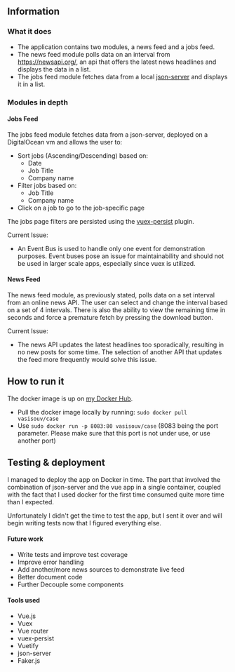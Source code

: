## Information

### What it does
* The application contains two modules, a news feed and a jobs feed.
* The news feed module polls data on an interval from
https://newsapi.org/, an api that offers the latest news headlines
and displays the data in a list.
* The jobs feed module fetches data from a local [json-server](https://github.com/typicode/json-server)
and displays it in a list.

### Modules in depth

#### Jobs Feed

The jobs feed module fetches data from a json-server, deployed on
a DigitalOcean vm and allows the user to:
 
* Sort jobs (Ascending/Descending) based on:
    * Date
    * Job Title
    * Company name
* Filter jobs based on:
    * Job Title
    * Company name
* Click on a job to go to the job-specific page

The jobs page filters are persisted using the 
[vuex-persist](https://github.com/championswimmer/vuex-persist) plugin.

Current Issue:
 * An Event Bus is used to handle only one event for demonstration purposes.
Event buses pose an issue for maintainability and should not be used in larger
scale apps, especially since vuex is utilized.

#### News Feed

The news feed module, as previously stated, polls data on a set interval
from an online news API. The user can select and change the interval based
on a set of 4 intervals. There is also the ability to view the remaining time
in seconds and force a premature fetch by pressing the download button.

Current Issue:
* The news API updates the latest headlines too sporadically, resulting
in no new posts for some time. The selection of another API that updates
the feed more frequently would solve this issue.

## How to run it

The docker image is up on [my Docker Hub](https://hub.docker.com/r/vasisouv/case).

* Pull the docker image locally by running:
 `sudo docker pull vasisouv/case`
* Use `sudo docker run -p 8083:80 vasisouv/case` 
(8083 being the port parameter. Please make sure that this port is not
under use, or use another port)

## Testing & deployment
I managed to deploy the app on Docker in time. The part that involved
the combination of json-server and the vue app in a single container,
coupled with the fact that I used docker for the first time consumed
quite more time than I expected.
 
Unfortunately I didn't get the time to test the app, but I sent it over
and will begin writing tests now that I figured everything else.

#### Future work
* Write tests and improve test coverage
* Improve error handling
* Add another/more news sources to demonstrate live feed
* Better document code
* Further Decouple some components

#### Tools used
* Vue.js
* Vuex
* Vue router
* vuex-persist
* Vuetify
* json-server
* Faker.js
